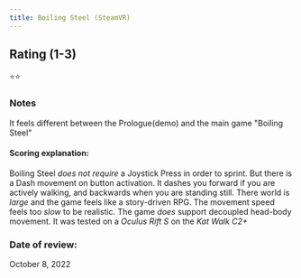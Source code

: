 ```yaml
---
title: Boiling Steel (SteamVR)
---
```


## Rating (1-3)
⭐⭐

### Notes
It feels different between the Prologue(demo) and the main game "Boiling Steel"

#### Scoring explanation:
Boiling Steel *does not require* a Joystick Press in order to sprint. But there is a Dash movement on button activation. It dashes you forward if you are actively walking, and backwards when you are standing still.
There world is *large* and the game feels like a story-driven RPG.
The movement speed feels too *slow* to be realistic.
The game *does* support decoupled head-body movement.
It was tested on a *Oculus Rift S* on the *Kat Walk C2+*

### Date of review:
October 8, 2022

<div id="hyvor-talk-view"></div>
<script type="text/javascript">
    var HYVOR_TALK_WEBSITE = 7943;
    var HYVOR_TALK_CONFIG = {
        url: false,
        id: false
    };
</script>
<script async type="text/javascript" src="//talk.hyvor.com/web-api/embed.js"></script>

